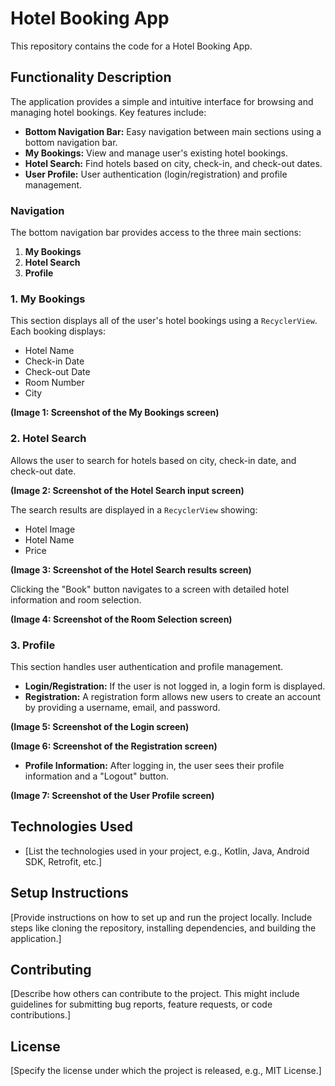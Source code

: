 # Hotel Booking App

This repository contains the code for a Hotel Booking App.

## Functionality Description

The application provides a simple and intuitive interface for browsing and managing hotel bookings. Key features include:

*   **Bottom Navigation Bar:** Easy navigation between main sections using a bottom navigation bar.
*   **My Bookings:** View and manage user's existing hotel bookings.
*   **Hotel Search:** Find hotels based on city, check-in, and check-out dates.
*   **User Profile:** User authentication (login/registration) and profile management.

### Navigation

The bottom navigation bar provides access to the three main sections:

1.  **My Bookings**
2.  **Hotel Search**
3.  **Profile**

### 1. My Bookings

This section displays all of the user's hotel bookings using a `RecyclerView`. Each booking displays:

*   Hotel Name
*   Check-in Date
*   Check-out Date
*   Room Number
*   City

**(Image 1: Screenshot of the My Bookings screen)**

### 2. Hotel Search

Allows the user to search for hotels based on city, check-in date, and check-out date.

**(Image 2: Screenshot of the Hotel Search input screen)**

The search results are displayed in a `RecyclerView` showing:

*   Hotel Image
*   Hotel Name
*   Price

**(Image 3: Screenshot of the Hotel Search results screen)**

Clicking the "Book" button navigates to a screen with detailed hotel information and room selection.

**(Image 4: Screenshot of the Room Selection screen)**

### 3. Profile

This section handles user authentication and profile management.

*   **Login/Registration:** If the user is not logged in, a login form is displayed.
*   **Registration:** A registration form allows new users to create an account by providing a username, email, and password.

**(Image 5: Screenshot of the Login screen)**

**(Image 6: Screenshot of the Registration screen)**

*   **Profile Information:** After logging in, the user sees their profile information and a "Logout" button.

**(Image 7: Screenshot of the User Profile screen)**

## Technologies Used

*   [List the technologies used in your project, e.g., Kotlin, Java, Android SDK, Retrofit, etc.]

## Setup Instructions

[Provide instructions on how to set up and run the project locally.  Include steps like cloning the repository, installing dependencies, and building the application.]

## Contributing

[Describe how others can contribute to the project.  This might include guidelines for submitting bug reports, feature requests, or code contributions.]

## License

[Specify the license under which the project is released, e.g., MIT License.]
